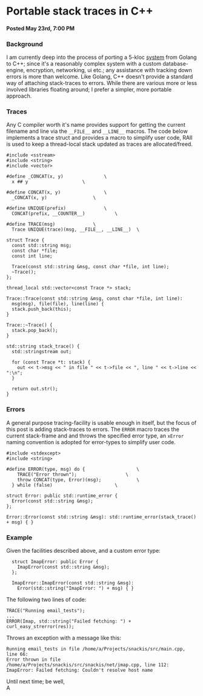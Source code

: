 # Portable stack traces in C++
#### Posted May 23rd, 7:00 PM

### Background
I am currently deep into the process of porting a 5-kloc [system](https://github.com/andreas-gone-wild/snackis) from Golang to C++; since it's a reasonably complex system with a custom database-engine, encryption, networking, ui etc.; any assistance with tracking down errors is more than welcome. Like Golang, C++ doesn't provide a standard way of attaching stack-traces to errors. While there are various more or less involved libraries floating around; I prefer a simpler, more portable approach.

### Traces
Any C compiler worth it's name provides support for getting the current filename and line via the ```__FILE__``` and ```__LINE__``` macros. The code below implements a trace struct and provides a macro to simplify user code, RAII is used to keep a thread-local stack updated as traces are allocated/freed.

```
#include <sstream>
#include <string>
#include <vector>

#define _CONCAT(x, y)				\
  x ## y					\

#define CONCAT(x, y)				\
  _CONCAT(x, y)					\

#define UNIQUE(prefix)				\
  CONCAT(prefix, __COUNTER__)			\

#define TRACE(msg)				\
  Trace UNIQUE(trace)(msg, __FILE__, __LINE__)	\

struct Trace {
  const std::string msg;
  const char *file;
  const int line;

  Trace(const std::string &msg, const char *file, int line);
  ~Trace();
};

thread_local std::vector<const Trace *> stack;
  
Trace::Trace(const std::string &msg, const char *file, int line):
  msg(msg), file(file), line(line) {
  stack.push_back(this);
}

Trace::~Trace() {
  stack.pop_back();
}
  
std::string stack_trace() {
  std::stringstream out;

  for (const Trace *t: stack) {
    out << t->msg << " in file " << t->file << ", line " << t->line << ":\n";
  }
    
  return out.str();
}
```

### Errors
A general purpose tracing-facility is usable enough in itself, but the focus of this post is adding stack-traces to errors. The ```ERROR``` macro traces the current stack-frame and and throws the specified error type, an ```xError``` naming convention is adopted for error-types to simplify user code.

```
#include <stdexcept>
#include <string>

#define ERROR(type, msg) do {					\
    TRACE("Error thrown");					\
    throw CONCAT(type, Error)(msg);				\
  } while (false)						\

struct Error: public std::runtime_error {
  Error(const std::string &msg);
};

Error::Error(const std::string &msg): std::runtime_error(stack_trace() + msg) { }
```

### Example
Given the facilities described above, and a custom error type:

```
  struct ImapError: public Error {
    ImapError(const std::string &msg);
  };

  ImapError::ImapError(const std::string &msg):
    Error(std::string("ImapError: ") + msg) { }
```

The following two lines of code:

```
TRACE("Running email_tests");
...
ERROR(Imap, std::string("Failed fetching: ") + curl_easy_strerror(res));
```

Throws an exception with a message like this:

```
Running email_tests in file /home/a/Projects/snackis/src/main.cpp, line 66:
Error thrown in file /home/a/Projects/snackis/src/snackis/net/imap.cpp, line 112:
ImapError: Failed fetching: Couldn't resolve host name
```

Until next time; be well,<br/>
A
